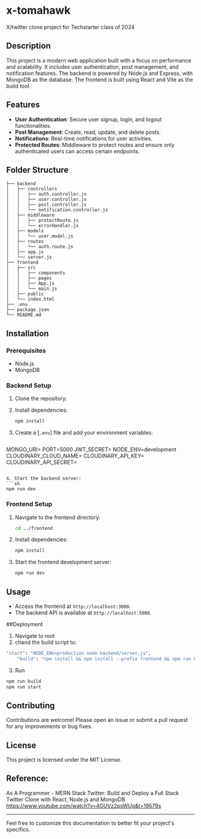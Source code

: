 # x-tomahawk
X/twitter clone project for Techstarter class of 2024

## Description
This project is a modern web application built with a focus on performance and scalability. It includes user authentication, post management, and notification features. The backend is powered by Node.js and Express, with MongoDB as the database. The frontend is built using React and Vite as the build tool.

## Features
- **User Authentication**: Secure user signup, login, and logout functionalities.
- **Post Management**: Create, read, update, and delete posts.
- **Notifications**: Real-time notifications for user activities.
- **Protected Routes**: Middleware to protect routes and ensure only authenticated users can access certain endpoints.

## Folder Structure
```
├── backend
│   ├── controllers
│   │   ├── auth.controller.js
│   │   ├── user.controller.js
│   │   ├── post.controller.js
│   │   └── notification.controller.js
│   ├── middleware
│   │   ├── protectRoute.js
│   │   └── errorHandler.js
│   ├── models
│   │   └── user.model.js
│   ├── routes
│   │   └── auth.route.js
│   ├── app.js
│   └── server.js
├── frontend
│   ├── src
│   │   ├── components
│   │   ├── pages
│   │   ├── App.js
│   │   └── main.js
│   ├── public
│   └── index.html
├── .env
├── package.json
└── README.md
```

## Installation

### Prerequisites
- Node.js
- MongoDB

### Backend Setup
1. Clone the repository:


2. Install dependencies:
   ```sh
   npm install
   ```

3. Create a [`.env`] file and add your environment variables:
   ```sh
MONGO_URI=
PORT=5000
JWT_SECRET=
NODE_ENV=development
CLOUDINARY_CLOUD_NAME=
CLOUDINARY_API_KEY=
CLOUDINARY_API_SECRET=
   ```

4. Start the backend server:
   ```sh
   npm run dev
   ```

### Frontend Setup
1. Navigate to the frontend directory:
   ```sh
   cd ../frontend
   ```

2. Install dependencies:
   ```sh
   npm install
   ```

3. Start the frontend development server:
   ```sh
   npm run dev
   ```

## Usage
- Access the frontend at `http://localhost:3000`.
- The backend API is available at `http://localhost:5000`.

##Deployment

1. Navigate to root
2. chand the build script to:
```sh
"start": "NODE_ENV=production node backend/server.js",
    "build": "npm install && npm install --prefix frontend && npm run build --prefix frontend"
```
3. Run
```sh
npm run build
npm run start
```


## Contributing
Contributions are welcome! Please open an issue or submit a pull request for any improvements or bug fixes.

## License
This project is licensed under the MIT License.

## Reference:
As A Programmer - MERN Stack Twitter: Build and Deploy a Full Stack Twitter Clone with React, Node.js and MongoDB
https://www.youtube.com/watch?v=4GUVz2psWUg&t=19579s

---

Feel free to customize this documentation to better fit your project's specifics.
